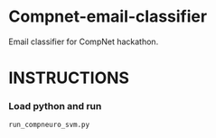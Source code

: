 Compnet-email-classifier
========================

Email classifier for CompNet hackathon.




INSTRUCTIONS
============


### Load python and run

    run_compneuro_svm.py
